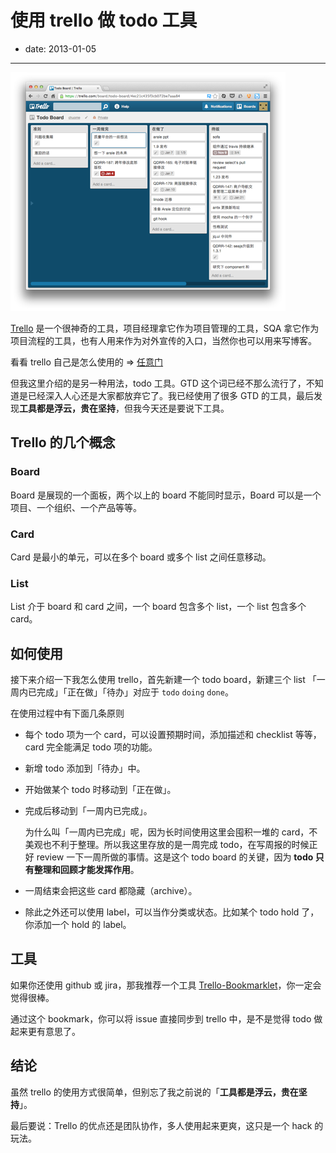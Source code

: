 # 使用 trello 做 todo 工具

- date: 2013-01-05

--------------------------

![image](../../uploads/2013/01/fejwiaof80242qff.png)

[Trello](https://trello.com/) 是一个很神奇的工具，项目经理拿它作为项目管理的工具，SQA 拿它作为项目流程的工具，也有人用来作为对外宣传的入口，当然你也可以用来写博客。

看看 trello 自己是怎么使用的 => [任意门](https://trello.com/board/trello-development/4d5ea62fd76aa1136000000c)

但我这里介绍的是另一种用法，todo 工具。GTD 这个词已经不那么流行了，不知道是已经深入人心还是大家都放弃它了。我已经使用了很多 GTD 的工具，最后发现**工具都是浮云，贵在坚持**，但我今天还是要说下工具。

## Trello 的几个概念

### Board

Board 是展现的一个面板，两个以上的 board 不能同时显示，Board 可以是一个项目、一个组织、一个产品等等。

### Card

Card 是最小的单元，可以在多个 board 或多个 list 之间任意移动。

### List

List 介于 board 和 card 之间，一个 board 包含多个 list，一个 list 包含多个 card。

## 如何使用

接下来介绍一下我怎么使用 trello，首先新建一个 todo board，新建三个 list 「一周内已完成」「正在做」「待办」对应于 `todo` `doing` `done`。

在使用过程中有下面几条原则

- 每个 todo 项为一个 card，可以设置预期时间，添加描述和 checklist 等等，card 完全能满足 todo 项的功能。
- 新增 todo 添加到「待办」中。
- 开始做某个 todo 时移动到「正在做」。
- 完成后移动到「一周内已完成」。

  为什么叫「一周内已完成」呢，因为长时间使用这里会囤积一堆的 card，不美观也不利于整理。所以我这里存放的是一周完成 todo，在写周报的时候正好 review 一下一周所做的事情。这是这个 todo board 的关键，因为 **todo 只有整理和回顾才能发挥作用**。
  
- 一周结束会把这些 card 都隐藏（archive）。
- 除此之外还可以使用 label，可以当作分类或状态。比如某个 todo hold 了，你添加一个 hold 的 label。

## 工具

如果你还使用 github 或 jira，那我推荐一个工具 [Trello-Bookmarklet](https://github.com/danlec/Trello-Bookmarklet)，你一定会觉得很棒。

通过这个 bookmark，你可以将 issue 直接同步到 trello 中，是不是觉得 todo 做起来更有意思了。

## 结论

虽然 trello 的使用方式很简单，但别忘了我之前说的「**工具都是浮云，贵在坚持**」。

最后要说：Trello 的优点还是团队协作，多人使用起来更爽，这只是一个 hack 的玩法。